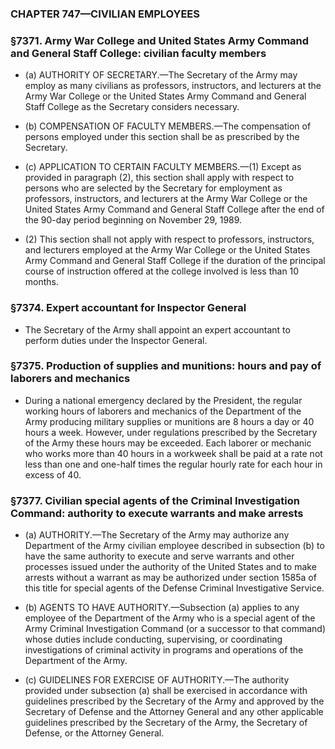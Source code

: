 ### **CHAPTER 747—CIVILIAN EMPLOYEES**

### §7371. Army War College and United States Army Command and General Staff College: civilian faculty members
* (a) AUTHORITY OF SECRETARY.—The Secretary of the Army may employ as many civilians as professors, instructors, and lecturers at the Army War College or the United States Army Command and General Staff College as the Secretary considers necessary.

* (b) COMPENSATION OF FACULTY MEMBERS.—The compensation of persons employed under this section shall be as prescribed by the Secretary.

* (c) APPLICATION TO CERTAIN FACULTY MEMBERS.—(1) Except as provided in paragraph (2), this section shall apply with respect to persons who are selected by the Secretary for employment as professors, instructors, and lecturers at the Army War College or the United States Army Command and General Staff College after the end of the 90-day period beginning on November 29, 1989.

* (2) This section shall not apply with respect to professors, instructors, and lecturers employed at the Army War College or the United States Army Command and General Staff College if the duration of the principal course of instruction offered at the college involved is less than 10 months.

### §7374. Expert accountant for Inspector General
* The Secretary of the Army shall appoint an expert accountant to perform duties under the Inspector General.

### §7375. Production of supplies and munitions: hours and pay of laborers and mechanics
* During a national emergency declared by the President, the regular working hours of laborers and mechanics of the Department of the Army producing military supplies or munitions are 8 hours a day or 40 hours a week. However, under regulations prescribed by the Secretary of the Army these hours may be exceeded. Each laborer or mechanic who works more than 40 hours in a workweek shall be paid at a rate not less than one and one-half times the regular hourly rate for each hour in excess of 40.

### §7377. Civilian special agents of the Criminal Investigation Command: authority to execute warrants and make arrests
* (a) AUTHORITY.—The Secretary of the Army may authorize any Department of the Army civilian employee described in subsection (b) to have the same authority to execute and serve warrants and other processes issued under the authority of the United States and to make arrests without a warrant as may be authorized under section 1585a of this title for special agents of the Defense Criminal Investigative Service.

* (b) AGENTS TO HAVE AUTHORITY.—Subsection (a) applies to any employee of the Department of the Army who is a special agent of the Army Criminal Investigation Command (or a successor to that command) whose duties include conducting, supervising, or coordinating investigations of criminal activity in programs and operations of the Department of the Army.

* (c) GUIDELINES FOR EXERCISE OF AUTHORITY.—The authority provided under subsection (a) shall be exercised in accordance with guidelines prescribed by the Secretary of the Army and approved by the Secretary of Defense and the Attorney General and any other applicable guidelines prescribed by the Secretary of the Army, the Secretary of Defense, or the Attorney General.